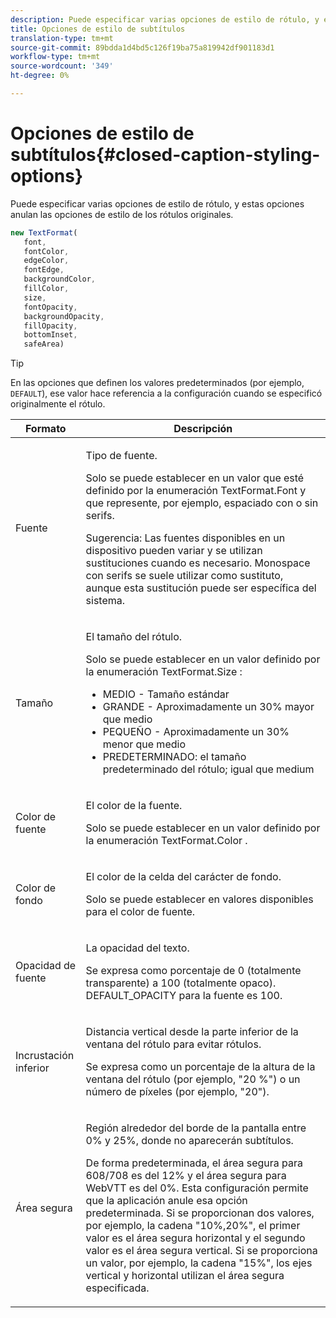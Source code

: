 ```yaml
---
description: Puede especificar varias opciones de estilo de rótulo, y estas opciones anulan las opciones de estilo de los rótulos originales.
title: Opciones de estilo de subtítulos
translation-type: tm+mt
source-git-commit: 89bdda1d4bd5c126f19ba75a819942df901183d1
workflow-type: tm+mt
source-wordcount: '349'
ht-degree: 0%

---
```



# Opciones de estilo de subtítulos{#closed-caption-styling-options}

Puede especificar varias opciones de estilo de rótulo, y estas opciones anulan las opciones de estilo de los rótulos originales.

```js
new TextFormat( 
   font,  
   fontColor,  
   edgeColor,  
   fontEdge,  
   backgroundColor,  
   fillColor,  
   size,  
   fontOpacity,  
   backgroundOpacity,  
   fillOpacity, 
   bottomInset, 
   safeArea) 
```

>[!TIP]
>
>En las opciones que definen los valores predeterminados (por ejemplo, `DEFAULT`), ese valor hace referencia a la configuración cuando se especificó originalmente el rótulo.

<table frame="all" colsep="1" rowsep="1" id="table_87205DEFEE384AF4AF83952B15E18A42"> 
 <thead> 
  <tr rowsep="1"> 
   <th colname="1" class="entry"> Formato </th> 
   <th colname="2" class="entry"> Descripción </th> 
  </tr> 
 </thead>
 <tbody> 
  <tr rowsep="1"> 
   <td colname="1"> Fuente </td> 
   <td colname="2"> <p>Tipo de fuente. </p> <p>Solo se puede establecer en un valor que esté definido por la enumeración <span class="codeph"> TextFormat.Font </span> y que represente, por ejemplo, espaciado con o sin serifs. </p> <p>Sugerencia:  Las fuentes disponibles en un dispositivo pueden variar y se utilizan sustituciones cuando es necesario. Monospace con serifs se suele utilizar como sustituto, aunque esta sustitución puede ser específica del sistema. </p> </td> 
  </tr> 
  <tr rowsep="1"> 
   <td colname="1"> Tamaño </td> 
   <td colname="2"> <p>El tamaño del rótulo. </p> <p> Solo se puede establecer en un valor definido por la enumeración <span class="codeph"> TextFormat.Size </span>: 
     <ul compact="yes" id="ul_544BFC7A46474A74839477108F1AB1E9"> 
      <li id="li_A592ED46B8DF4D8FAD7AF3BD931A712B"> <span class="codeph"> MEDIO  </span> - Tamaño estándar </li> 
      <li id="li_4F8CEDE54965430EB707DD3D5B2E3F87"> <span class="codeph"> GRANDE  </span> - Aproximadamente un 30% mayor que medio </li> 
      <li id="li_D78D823883F54D869118BAB58257E377"> <span class="codeph"> PEQUEÑO  </span> - Aproximadamente un 30% menor que medio </li> 
      <li id="li_9299C13408584A38835F8D91BD048083"> <span class="codeph"> PREDETERMINADO:  </span> el tamaño predeterminado del rótulo; igual que medium </li> 
     </ul> </p> </td> 
  </tr> 
  <tr rowsep="1"> 
   <td colname="1"> Color de fuente </td> 
   <td colname="2"> <p>El color de la fuente. </p> <p>Solo se puede establecer en un valor definido por la enumeración <span class="codeph"> TextFormat.Color </span>. </p> </td> 
  </tr> 
  <tr rowsep="1"> 
   <td colname="1"> Color de fondo </td> 
   <td colname="2"> <p>El color de la celda del carácter de fondo. </p> <p>Solo se puede establecer en valores disponibles para el color de fuente. </p> </td> 
  </tr> 
  <tr rowsep="1"> 
   <td colname="1"> Opacidad de fuente </td> 
   <td colname="2"> <p>La opacidad del texto. </p> <p>Se expresa como porcentaje de 0 (totalmente transparente) a 100 (totalmente opaco). <span class="codeph"> DEFAULT_OPACITY  </span> para la fuente es 100. </p> </td> 
  </tr> 
  <tr rowsep="1"> 
   <td colname="1"> Incrustación inferior </td> 
   <td colname="2"> <p>Distancia vertical desde la parte inferior de la ventana del rótulo para evitar rótulos. </p> <p>Se expresa como un porcentaje de la altura de la ventana del rótulo (por ejemplo, "20 %") o un número de píxeles (por ejemplo, "20"). </p> </td> 
  </tr> 
  <tr rowsep="1"> 
   <td colname="1"> Área segura </td> 
   <td colname="2"> <p>Región alrededor del borde de la pantalla entre 0% y 25%, donde no aparecerán subtítulos. </p> <p>De forma predeterminada, el área segura para 608/708 es del 12% y el área segura para WebVTT es del 0%. Esta configuración permite que la aplicación anule esa opción predeterminada. Si se proporcionan dos valores, por ejemplo, la cadena "10%,20%", el primer valor es el área segura horizontal y el segundo valor es el área segura vertical. Si se proporciona un valor, por ejemplo, la cadena "15%", los ejes vertical y horizontal utilizan el área segura especificada. </p> </td> 
  </tr> 
 </tbody> 
</table>

